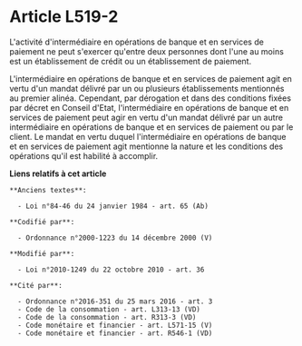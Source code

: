 # Article L519-2

L'activité d'intermédiaire en opérations de banque et en services de paiement ne peut s'exercer qu'entre deux personnes dont
l'une au moins est un établissement de crédit ou un établissement de paiement. 

L'intermédiaire en opérations de banque et en services de paiement agit en vertu d'un mandat délivré par un ou plusieurs
établissements mentionnés au premier alinéa. Cependant, par dérogation et dans des conditions fixées par décret en Conseil
d'Etat, l'intermédiaire en opérations de banque et en services de paiement peut agir en vertu d'un mandat délivré par un
autre intermédiaire en opérations de banque et en services de paiement ou par le client. Le mandat en vertu duquel
l'intermédiaire en opérations de banque et en services de paiement agit mentionne la nature et les conditions des opérations
qu'il est habilité à accomplir.

**Liens relatifs à cet article**

	**Anciens textes**:

	  - Loi n°84-46 du 24 janvier 1984 - art. 65 (Ab)

	**Codifié par**:

	  - Ordonnance n°2000-1223 du 14 décembre 2000 (V)

	**Modifié par**:

	  - Loi n°2010-1249 du 22 octobre 2010 - art. 36

	**Cité par**:

	  - Ordonnance n°2016-351 du 25 mars 2016 - art. 3
	  - Code de la consommation - art. L313-13 (VD)
	  - Code de la consommation - art. R313-3 (VD)
	  - Code monétaire et financier - art. L571-15 (V)
	  - Code monétaire et financier - art. R546-1 (VD)

